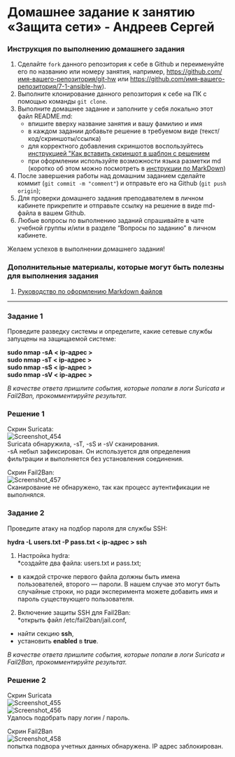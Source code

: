 # Домашнее задание к занятию «Защита сети» - Андреев Сергей


### Инструкция по выполнению домашнего задания

   1. Сделайте `fork` данного репозитория к себе в Github и переименуйте его по названию или номеру занятия, например, https://github.com/имя-вашего-репозитория/git-hw или  https://github.com/имя-вашего-репозитория/7-1-ansible-hw).
   2. Выполните клонирование данного репозитория к себе на ПК с помощью команды `git clone`.
   3. Выполните домашнее задание и заполните у себя локально этот файл README.md:
      - впишите вверху название занятия и вашу фамилию и имя
      - в каждом задании добавьте решение в требуемом виде (текст/код/скриншоты/ссылка)
      - для корректного добавления скриншотов воспользуйтесь [инструкцией "Как вставить скриншот в шаблон с решением](https://github.com/netology-code/sys-pattern-homework/blob/main/screen-instruction.md)
      - при оформлении используйте возможности языка разметки md (коротко об этом можно посмотреть в [инструкции  по MarkDown](https://github.com/netology-code/sys-pattern-homework/blob/main/md-instruction.md))
   4. После завершения работы над домашним заданием сделайте коммит (`git commit -m "comment"`) и отправьте его на Github (`git push origin`);
   5. Для проверки домашнего задания преподавателем в личном кабинете прикрепите и отправьте ссылку на решение в виде md-файла в вашем Github.
   6. Любые вопросы по выполнению заданий спрашивайте в чате учебной группы и/или в разделе “Вопросы по заданию” в личном кабинете.
   
Желаем успехов в выполнении домашнего задания!
   
### Дополнительные материалы, которые могут быть полезны для выполнения задания

1. [Руководство по оформлению Markdown файлов](https://gist.github.com/Jekins/2bf2d0638163f1294637#Code)

---

### Задание 1

Проведите разведку системы и определите, какие сетевые службы запущены на защищаемой системе:  

**sudo nmap -sA < ip-адрес >**  
**sudo nmap -sT < ip-адрес >**  
**sudo nmap -sS < ip-адрес >**  
**sudo nmap -sV < ip-адрес >**  

*В качестве ответа пришлите события, которые попали в логи Suricata и Fail2Ban, прокомментируйте результат.*  

### Решение 1

Скрин Suricata:  
![Screenshot_454](https://github.com/SergeiViktorovich/gitlab-hw/assets/143599204/01f4bc95-9920-47a5-91e1-bb9e81b8073b)  
Suricata обнаружила, -sT, -sS и -sV сканирования.  
-sA небыл зафиксирован. Он используется для определения фильтрации и выполняется без установления соединения.  

Скрин Fail2Ban:  
![Screenshot_457](https://github.com/SergeiViktorovich/gitlab-hw/assets/143599204/4c72d6c2-25f1-4d3c-8517-4907e4dd84f3)  
Cканирование не обнаружено, так как процесс аутентификации не выполнялся.  

### Задание 2

Проведите атаку на подбор пароля для службы SSH:  

**hydra -L users.txt -P pass.txt < ip-адрес > ssh**  

1. Настройка hydra:  
*создайте два файла: users.txt и pass.txt;  
* в каждой строчке первого файла должны быть имена пользователей, второго — пароли. В нашем случае это могут быть случайные строки, но ради эксперимента можете добавить имя и пароль существующего пользователя.

2. Включение защиты SSH для Fail2Ban:  
*открыть файл /etc/fail2ban/jail.conf,  
* найти секцию **ssh**,  
* установить **enabled** в **true**.  

*В качестве ответа пришлите события, которые попали в логи Suricata и Fail2Ban, прокомментируйте результат.*  
 
### Решение 2

Скрин Suricata  
![Screenshot_455](https://github.com/SergeiViktorovich/gitlab-hw/assets/143599204/8049dfcc-feaf-4b87-9704-066d5996a17c)  
![Screenshot_456](https://github.com/SergeiViktorovich/gitlab-hw/assets/143599204/3b7d5d1d-d642-4e68-85fc-e14c6d7c04ca)  
Удалось подобрать пару логин / пароль.  

Скрин Fail2Ban  
![Screenshot_458](https://github.com/SergeiViktorovich/gitlab-hw/assets/143599204/33dd6473-4824-4246-8fcc-d72c61854d8d)  
попытка подвора учетных данных обнаружена. IP адрес заблокирован.  
